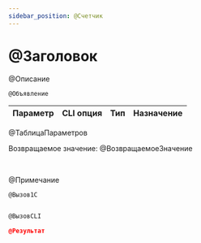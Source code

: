 ```yaml
---
sidebar_position: @Счетчик
---
```


# @Заголовок
@Описание



`@Объявление`

  | Параметр | CLI опция | Тип | Назначение |
  |-|-|-|-|
@ТаблицаПараметров
  
  Возвращаемое значение: @ВозвращаемоеЗначение

<br/>

@Примечание


```bsl title="Пример кода"
@Вызов1С
```



```sh title="Пример команды CLI"
    
@ВызовCLI

```

```json title="Результат"
@Результат
```